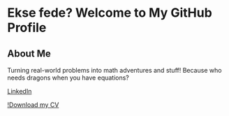 # Ekse fede? Welcome to My GitHub Profile

## About Me
Turning real-world problems into math adventures and stuff! Because who needs dragons when you have equations?

[LinkedIn](https://www.linkedin.com/in/godfrey-tshehla-10216a104/)

[!Download my CV](https://github.com/user-attachments/files/15841203/Godfrey_Tshehla_CV.pdf)
